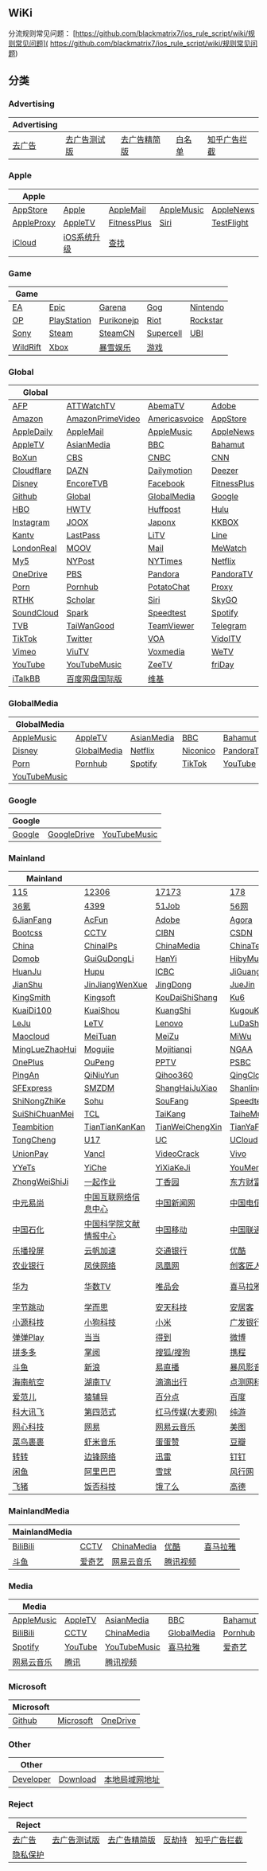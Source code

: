 ## WiKi
分流规则常见问题： [https://github.com/blackmatrix7/ios_rule_script/wiki/规则常见问题]( https://github.com/blackmatrix7/ios_rule_script/wiki/规则常见问题)
## 分类

### Advertising
|Advertising|  |  |  |  |
| ---- | ---- | ---- | ---- | ---- |
|[去广告](https://github.com/blackmatrix7/ios_rule_script/tree/master/rule/Clash/去广告) |[去广告测试版](https://github.com/blackmatrix7/ios_rule_script/tree/master/rule/Clash/去广告测试版) |[去广告精简版](https://github.com/blackmatrix7/ios_rule_script/tree/master/rule/Clash/去广告精简版) |[白名单](https://github.com/blackmatrix7/ios_rule_script/tree/master/rule/Clash/白名单) |[知乎广告拦截](https://github.com/blackmatrix7/ios_rule_script/tree/master/rule/Clash/知乎广告拦截) |

### Apple
|Apple|  |  |  |  |
| ---- | ---- | ---- | ---- | ---- |
|[AppStore](https://github.com/blackmatrix7/ios_rule_script/tree/master/rule/Clash/AppStore) |[Apple](https://github.com/blackmatrix7/ios_rule_script/tree/master/rule/Clash/Apple) |[AppleMail](https://github.com/blackmatrix7/ios_rule_script/tree/master/rule/Clash/AppleMail) |[AppleMusic](https://github.com/blackmatrix7/ios_rule_script/tree/master/rule/Clash/AppleMusic) |[AppleNews](https://github.com/blackmatrix7/ios_rule_script/tree/master/rule/Clash/AppleNews) ||||
|[AppleProxy](https://github.com/blackmatrix7/ios_rule_script/tree/master/rule/Clash/AppleProxy) |[AppleTV](https://github.com/blackmatrix7/ios_rule_script/tree/master/rule/Clash/AppleTV) |[FitnessPlus](https://github.com/blackmatrix7/ios_rule_script/tree/master/rule/Clash/FitnessPlus) |[Siri](https://github.com/blackmatrix7/ios_rule_script/tree/master/rule/Clash/Siri) |[TestFlight](https://github.com/blackmatrix7/ios_rule_script/tree/master/rule/Clash/TestFlight) |||
|[iCloud](https://github.com/blackmatrix7/ios_rule_script/tree/master/rule/Clash/iCloud) |[iOS系统升级](https://github.com/blackmatrix7/ios_rule_script/tree/master/rule/Clash/iOS系统升级) |[查找](https://github.com/blackmatrix7/ios_rule_script/tree/master/rule/Clash/查找) ||

### Game
|Game|  |  |  |  |
| ---- | ---- | ---- | ---- | ---- |
|[EA](https://github.com/blackmatrix7/ios_rule_script/tree/master/rule/Clash/EA) |[Epic](https://github.com/blackmatrix7/ios_rule_script/tree/master/rule/Clash/Epic) |[Garena](https://github.com/blackmatrix7/ios_rule_script/tree/master/rule/Clash/Garena) |[Gog](https://github.com/blackmatrix7/ios_rule_script/tree/master/rule/Clash/Gog) |[Nintendo](https://github.com/blackmatrix7/ios_rule_script/tree/master/rule/Clash/Nintendo) ||||
|[OP](https://github.com/blackmatrix7/ios_rule_script/tree/master/rule/Clash/OP) |[PlayStation](https://github.com/blackmatrix7/ios_rule_script/tree/master/rule/Clash/PlayStation) |[Purikonejp](https://github.com/blackmatrix7/ios_rule_script/tree/master/rule/Clash/Purikonejp) |[Riot](https://github.com/blackmatrix7/ios_rule_script/tree/master/rule/Clash/Riot) |[Rockstar](https://github.com/blackmatrix7/ios_rule_script/tree/master/rule/Clash/Rockstar) |||
|[Sony](https://github.com/blackmatrix7/ios_rule_script/tree/master/rule/Clash/Sony) |[Steam](https://github.com/blackmatrix7/ios_rule_script/tree/master/rule/Clash/Steam) |[SteamCN](https://github.com/blackmatrix7/ios_rule_script/tree/master/rule/Clash/SteamCN) |[Supercell](https://github.com/blackmatrix7/ios_rule_script/tree/master/rule/Clash/Supercell) |[UBI](https://github.com/blackmatrix7/ios_rule_script/tree/master/rule/Clash/UBI) ||
|[WildRift](https://github.com/blackmatrix7/ios_rule_script/tree/master/rule/Clash/WildRift) |[Xbox](https://github.com/blackmatrix7/ios_rule_script/tree/master/rule/Clash/Xbox) |[暴雪娱乐](https://github.com/blackmatrix7/ios_rule_script/tree/master/rule/Clash/暴雪娱乐) |[游戏](https://github.com/blackmatrix7/ios_rule_script/tree/master/rule/Clash/游戏) |

### Global
|Global|  |  |  |  |
| ---- | ---- | ---- | ---- | ---- |
|[AFP](https://github.com/blackmatrix7/ios_rule_script/tree/master/rule/Clash/AFP) |[ATTWatchTV](https://github.com/blackmatrix7/ios_rule_script/tree/master/rule/Clash/ATTWatchTV) |[AbemaTV](https://github.com/blackmatrix7/ios_rule_script/tree/master/rule/Clash/AbemaTV) |[Adobe](https://github.com/blackmatrix7/ios_rule_script/tree/master/rule/Clash/Adobe) |[All4](https://github.com/blackmatrix7/ios_rule_script/tree/master/rule/Clash/All4) ||||
|[Amazon](https://github.com/blackmatrix7/ios_rule_script/tree/master/rule/Clash/Amazon) |[AmazonPrimeVideo](https://github.com/blackmatrix7/ios_rule_script/tree/master/rule/Clash/AmazonPrimeVideo) |[Americasvoice](https://github.com/blackmatrix7/ios_rule_script/tree/master/rule/Clash/Americasvoice) |[AppStore](https://github.com/blackmatrix7/ios_rule_script/tree/master/rule/Clash/AppStore) |[Apple](https://github.com/blackmatrix7/ios_rule_script/tree/master/rule/Clash/Apple) |||
|[AppleDaily](https://github.com/blackmatrix7/ios_rule_script/tree/master/rule/Clash/AppleDaily) |[AppleMail](https://github.com/blackmatrix7/ios_rule_script/tree/master/rule/Clash/AppleMail) |[AppleMusic](https://github.com/blackmatrix7/ios_rule_script/tree/master/rule/Clash/AppleMusic) |[AppleNews](https://github.com/blackmatrix7/ios_rule_script/tree/master/rule/Clash/AppleNews) |[AppleProxy](https://github.com/blackmatrix7/ios_rule_script/tree/master/rule/Clash/AppleProxy) ||
|[AppleTV](https://github.com/blackmatrix7/ios_rule_script/tree/master/rule/Clash/AppleTV) |[AsianMedia](https://github.com/blackmatrix7/ios_rule_script/tree/master/rule/Clash/AsianMedia) |[BBC](https://github.com/blackmatrix7/ios_rule_script/tree/master/rule/Clash/BBC) |[Bahamut](https://github.com/blackmatrix7/ios_rule_script/tree/master/rule/Clash/Bahamut) |[BlackList](https://github.com/blackmatrix7/ios_rule_script/tree/master/rule/Clash/BlackList) |
|[BoXun](https://github.com/blackmatrix7/ios_rule_script/tree/master/rule/Clash/BoXun) |[CBS](https://github.com/blackmatrix7/ios_rule_script/tree/master/rule/Clash/CBS) |[CNBC](https://github.com/blackmatrix7/ios_rule_script/tree/master/rule/Clash/CNBC) |[CNN](https://github.com/blackmatrix7/ios_rule_script/tree/master/rule/Clash/CNN) |[CableTV](https://github.com/blackmatrix7/ios_rule_script/tree/master/rule/Clash/CableTV) |
|[Cloudflare](https://github.com/blackmatrix7/ios_rule_script/tree/master/rule/Clash/Cloudflare) |[DAZN](https://github.com/blackmatrix7/ios_rule_script/tree/master/rule/Clash/DAZN) |[Dailymotion](https://github.com/blackmatrix7/ios_rule_script/tree/master/rule/Clash/Dailymotion) |[Deezer](https://github.com/blackmatrix7/ios_rule_script/tree/master/rule/Clash/Deezer) |[Discord](https://github.com/blackmatrix7/ios_rule_script/tree/master/rule/Clash/Discord) |
|[Disney](https://github.com/blackmatrix7/ios_rule_script/tree/master/rule/Clash/Disney) |[EncoreTVB](https://github.com/blackmatrix7/ios_rule_script/tree/master/rule/Clash/EncoreTVB) |[Facebook](https://github.com/blackmatrix7/ios_rule_script/tree/master/rule/Clash/Facebook) |[FitnessPlus](https://github.com/blackmatrix7/ios_rule_script/tree/master/rule/Clash/FitnessPlus) |[Fox](https://github.com/blackmatrix7/ios_rule_script/tree/master/rule/Clash/Fox) |
|[Github](https://github.com/blackmatrix7/ios_rule_script/tree/master/rule/Clash/Github) |[Global](https://github.com/blackmatrix7/ios_rule_script/tree/master/rule/Clash/Global) |[GlobalMedia](https://github.com/blackmatrix7/ios_rule_script/tree/master/rule/Clash/GlobalMedia) |[Google](https://github.com/blackmatrix7/ios_rule_script/tree/master/rule/Clash/Google) |[GoogleDrive](https://github.com/blackmatrix7/ios_rule_script/tree/master/rule/Clash/GoogleDrive) |
|[HBO](https://github.com/blackmatrix7/ios_rule_script/tree/master/rule/Clash/HBO) |[HWTV](https://github.com/blackmatrix7/ios_rule_script/tree/master/rule/Clash/HWTV) |[Huffpost](https://github.com/blackmatrix7/ios_rule_script/tree/master/rule/Clash/Huffpost) |[Hulu](https://github.com/blackmatrix7/ios_rule_script/tree/master/rule/Clash/Hulu) |[ITV](https://github.com/blackmatrix7/ios_rule_script/tree/master/rule/Clash/ITV) |
|[Instagram](https://github.com/blackmatrix7/ios_rule_script/tree/master/rule/Clash/Instagram) |[JOOX](https://github.com/blackmatrix7/ios_rule_script/tree/master/rule/Clash/JOOX) |[Japonx](https://github.com/blackmatrix7/ios_rule_script/tree/master/rule/Clash/Japonx) |[KKBOX](https://github.com/blackmatrix7/ios_rule_script/tree/master/rule/Clash/KKBOX) |[KakaoTalk](https://github.com/blackmatrix7/ios_rule_script/tree/master/rule/Clash/KakaoTalk) |
|[Kantv](https://github.com/blackmatrix7/ios_rule_script/tree/master/rule/Clash/Kantv) |[LastPass](https://github.com/blackmatrix7/ios_rule_script/tree/master/rule/Clash/LastPass) |[LiTV](https://github.com/blackmatrix7/ios_rule_script/tree/master/rule/Clash/LiTV) |[Line](https://github.com/blackmatrix7/ios_rule_script/tree/master/rule/Clash/Line) |[LineTV](https://github.com/blackmatrix7/ios_rule_script/tree/master/rule/Clash/LineTV) |
|[LondonReal](https://github.com/blackmatrix7/ios_rule_script/tree/master/rule/Clash/LondonReal) |[MOOV](https://github.com/blackmatrix7/ios_rule_script/tree/master/rule/Clash/MOOV) |[Mail](https://github.com/blackmatrix7/ios_rule_script/tree/master/rule/Clash/Mail) |[MeWatch](https://github.com/blackmatrix7/ios_rule_script/tree/master/rule/Clash/MeWatch) |[Microsoft](https://github.com/blackmatrix7/ios_rule_script/tree/master/rule/Clash/Microsoft) |
|[My5](https://github.com/blackmatrix7/ios_rule_script/tree/master/rule/Clash/My5) |[NYPost](https://github.com/blackmatrix7/ios_rule_script/tree/master/rule/Clash/NYPost) |[NYTimes](https://github.com/blackmatrix7/ios_rule_script/tree/master/rule/Clash/NYTimes) |[Netflix](https://github.com/blackmatrix7/ios_rule_script/tree/master/rule/Clash/Netflix) |[Nikkei](https://github.com/blackmatrix7/ios_rule_script/tree/master/rule/Clash/Nikkei) |
|[OneDrive](https://github.com/blackmatrix7/ios_rule_script/tree/master/rule/Clash/OneDrive) |[PBS](https://github.com/blackmatrix7/ios_rule_script/tree/master/rule/Clash/PBS) |[Pandora](https://github.com/blackmatrix7/ios_rule_script/tree/master/rule/Clash/Pandora) |[PandoraTV](https://github.com/blackmatrix7/ios_rule_script/tree/master/rule/Clash/PandoraTV) |[PayPal](https://github.com/blackmatrix7/ios_rule_script/tree/master/rule/Clash/PayPal) |
|[Porn](https://github.com/blackmatrix7/ios_rule_script/tree/master/rule/Clash/Porn) |[Pornhub](https://github.com/blackmatrix7/ios_rule_script/tree/master/rule/Clash/Pornhub) |[PotatoChat](https://github.com/blackmatrix7/ios_rule_script/tree/master/rule/Clash/PotatoChat) |[Proxy](https://github.com/blackmatrix7/ios_rule_script/tree/master/rule/Clash/Proxy) |[Qobuz](https://github.com/blackmatrix7/ios_rule_script/tree/master/rule/Clash/Qobuz) |
|[RTHK](https://github.com/blackmatrix7/ios_rule_script/tree/master/rule/Clash/RTHK) |[Scholar](https://github.com/blackmatrix7/ios_rule_script/tree/master/rule/Clash/Scholar) |[Siri](https://github.com/blackmatrix7/ios_rule_script/tree/master/rule/Clash/Siri) |[SkyGO](https://github.com/blackmatrix7/ios_rule_script/tree/master/rule/Clash/SkyGO) |[Sony](https://github.com/blackmatrix7/ios_rule_script/tree/master/rule/Clash/Sony) |
|[SoundCloud](https://github.com/blackmatrix7/ios_rule_script/tree/master/rule/Clash/SoundCloud) |[Spark](https://github.com/blackmatrix7/ios_rule_script/tree/master/rule/Clash/Spark) |[Speedtest](https://github.com/blackmatrix7/ios_rule_script/tree/master/rule/Clash/Speedtest) |[Spotify](https://github.com/blackmatrix7/ios_rule_script/tree/master/rule/Clash/Spotify) |[TIDAL](https://github.com/blackmatrix7/ios_rule_script/tree/master/rule/Clash/TIDAL) |
|[TVB](https://github.com/blackmatrix7/ios_rule_script/tree/master/rule/Clash/TVB) |[TaiWanGood](https://github.com/blackmatrix7/ios_rule_script/tree/master/rule/Clash/TaiWanGood) |[TeamViewer](https://github.com/blackmatrix7/ios_rule_script/tree/master/rule/Clash/TeamViewer) |[Telegram](https://github.com/blackmatrix7/ios_rule_script/tree/master/rule/Clash/Telegram) |[TestFlight](https://github.com/blackmatrix7/ios_rule_script/tree/master/rule/Clash/TestFlight) |
|[TikTok](https://github.com/blackmatrix7/ios_rule_script/tree/master/rule/Clash/TikTok) |[Twitter](https://github.com/blackmatrix7/ios_rule_script/tree/master/rule/Clash/Twitter) |[VOA](https://github.com/blackmatrix7/ios_rule_script/tree/master/rule/Clash/VOA) |[VidolTV](https://github.com/blackmatrix7/ios_rule_script/tree/master/rule/Clash/VidolTV) |[Viki](https://github.com/blackmatrix7/ios_rule_script/tree/master/rule/Clash/Viki) |
|[Vimeo](https://github.com/blackmatrix7/ios_rule_script/tree/master/rule/Clash/Vimeo) |[ViuTV](https://github.com/blackmatrix7/ios_rule_script/tree/master/rule/Clash/ViuTV) |[Voxmedia](https://github.com/blackmatrix7/ios_rule_script/tree/master/rule/Clash/Voxmedia) |[WeTV](https://github.com/blackmatrix7/ios_rule_script/tree/master/rule/Clash/WeTV) |[Whatsapp](https://github.com/blackmatrix7/ios_rule_script/tree/master/rule/Clash/Whatsapp) |
|[YouTube](https://github.com/blackmatrix7/ios_rule_script/tree/master/rule/Clash/YouTube) |[YouTubeMusic](https://github.com/blackmatrix7/ios_rule_script/tree/master/rule/Clash/YouTubeMusic) |[ZeeTV](https://github.com/blackmatrix7/ios_rule_script/tree/master/rule/Clash/ZeeTV) |[friDay](https://github.com/blackmatrix7/ios_rule_script/tree/master/rule/Clash/friDay) |[iCloud](https://github.com/blackmatrix7/ios_rule_script/tree/master/rule/Clash/iCloud) |
|[iTalkBB](https://github.com/blackmatrix7/ios_rule_script/tree/master/rule/Clash/iTalkBB) |[百度网盘国际版](https://github.com/blackmatrix7/ios_rule_script/tree/master/rule/Clash/百度网盘国际版) |[维基](https://github.com/blackmatrix7/ios_rule_script/tree/master/rule/Clash/维基) |

### GlobalMedia
|GlobalMedia|  |  |  |  |
| ---- | ---- | ---- | ---- | ---- |
|[AppleMusic](https://github.com/blackmatrix7/ios_rule_script/tree/master/rule/Clash/AppleMusic) |[AppleTV](https://github.com/blackmatrix7/ios_rule_script/tree/master/rule/Clash/AppleTV) |[AsianMedia](https://github.com/blackmatrix7/ios_rule_script/tree/master/rule/Clash/AsianMedia) |[BBC](https://github.com/blackmatrix7/ios_rule_script/tree/master/rule/Clash/BBC) |[Bahamut](https://github.com/blackmatrix7/ios_rule_script/tree/master/rule/Clash/Bahamut) ||||
|[Disney](https://github.com/blackmatrix7/ios_rule_script/tree/master/rule/Clash/Disney) |[GlobalMedia](https://github.com/blackmatrix7/ios_rule_script/tree/master/rule/Clash/GlobalMedia) |[Netflix](https://github.com/blackmatrix7/ios_rule_script/tree/master/rule/Clash/Netflix) |[Niconico](https://github.com/blackmatrix7/ios_rule_script/tree/master/rule/Clash/Niconico) |[PandoraTV](https://github.com/blackmatrix7/ios_rule_script/tree/master/rule/Clash/PandoraTV) |||
|[Porn](https://github.com/blackmatrix7/ios_rule_script/tree/master/rule/Clash/Porn) |[Pornhub](https://github.com/blackmatrix7/ios_rule_script/tree/master/rule/Clash/Pornhub) |[Spotify](https://github.com/blackmatrix7/ios_rule_script/tree/master/rule/Clash/Spotify) |[TikTok](https://github.com/blackmatrix7/ios_rule_script/tree/master/rule/Clash/TikTok) |[YouTube](https://github.com/blackmatrix7/ios_rule_script/tree/master/rule/Clash/YouTube) ||
|[YouTubeMusic](https://github.com/blackmatrix7/ios_rule_script/tree/master/rule/Clash/YouTubeMusic) |

### Google
|Google|  |  |
| ---- | ---- | ---- |
|[Google](https://github.com/blackmatrix7/ios_rule_script/tree/master/rule/Clash/Google) |[GoogleDrive](https://github.com/blackmatrix7/ios_rule_script/tree/master/rule/Clash/GoogleDrive) |[YouTubeMusic](https://github.com/blackmatrix7/ios_rule_script/tree/master/rule/Clash/YouTubeMusic) |

### Mainland
|Mainland|  |  |  |  |
| ---- | ---- | ---- | ---- | ---- |
|[115](https://github.com/blackmatrix7/ios_rule_script/tree/master/rule/Clash/115) |[12306](https://github.com/blackmatrix7/ios_rule_script/tree/master/rule/Clash/12306) |[17173](https://github.com/blackmatrix7/ios_rule_script/tree/master/rule/Clash/17173) |[178](https://github.com/blackmatrix7/ios_rule_script/tree/master/rule/Clash/178) |[360](https://github.com/blackmatrix7/ios_rule_script/tree/master/rule/Clash/360) ||||
|[36氪](https://github.com/blackmatrix7/ios_rule_script/tree/master/rule/Clash/36氪) |[4399](https://github.com/blackmatrix7/ios_rule_script/tree/master/rule/Clash/4399) |[51Job](https://github.com/blackmatrix7/ios_rule_script/tree/master/rule/Clash/51Job) |[56网](https://github.com/blackmatrix7/ios_rule_script/tree/master/rule/Clash/56网) |[58同城](https://github.com/blackmatrix7/ios_rule_script/tree/master/rule/Clash/58同城) |||
|[6JianFang](https://github.com/blackmatrix7/ios_rule_script/tree/master/rule/Clash/6JianFang) |[AcFun](https://github.com/blackmatrix7/ios_rule_script/tree/master/rule/Clash/AcFun) |[Adobe](https://github.com/blackmatrix7/ios_rule_script/tree/master/rule/Clash/Adobe) |[Agora](https://github.com/blackmatrix7/ios_rule_script/tree/master/rule/Clash/Agora) |[BiliBili](https://github.com/blackmatrix7/ios_rule_script/tree/master/rule/Clash/BiliBili) ||
|[Bootcss](https://github.com/blackmatrix7/ios_rule_script/tree/master/rule/Clash/Bootcss) |[CCTV](https://github.com/blackmatrix7/ios_rule_script/tree/master/rule/Clash/CCTV) |[CIBN](https://github.com/blackmatrix7/ios_rule_script/tree/master/rule/Clash/CIBN) |[CSDN](https://github.com/blackmatrix7/ios_rule_script/tree/master/rule/Clash/CSDN) |[Camera360](https://github.com/blackmatrix7/ios_rule_script/tree/master/rule/Clash/Camera360) |
|[China](https://github.com/blackmatrix7/ios_rule_script/tree/master/rule/Clash/China) |[ChinaIPs](https://github.com/blackmatrix7/ios_rule_script/tree/master/rule/Clash/ChinaIPs) |[ChinaMedia](https://github.com/blackmatrix7/ios_rule_script/tree/master/rule/Clash/ChinaMedia) |[ChinaTest](https://github.com/blackmatrix7/ios_rule_script/tree/master/rule/Clash/ChinaTest) |[Deepin](https://github.com/blackmatrix7/ios_rule_script/tree/master/rule/Clash/Deepin) |
|[Domob](https://github.com/blackmatrix7/ios_rule_script/tree/master/rule/Clash/Domob) |[GuiGuDongLi](https://github.com/blackmatrix7/ios_rule_script/tree/master/rule/Clash/GuiGuDongLi) |[HanYi](https://github.com/blackmatrix7/ios_rule_script/tree/master/rule/Clash/HanYi) |[HibyMusic](https://github.com/blackmatrix7/ios_rule_script/tree/master/rule/Clash/HibyMusic) |[HuYa](https://github.com/blackmatrix7/ios_rule_script/tree/master/rule/Clash/HuYa) |
|[HuanJu](https://github.com/blackmatrix7/ios_rule_script/tree/master/rule/Clash/HuanJu) |[Hupu](https://github.com/blackmatrix7/ios_rule_script/tree/master/rule/Clash/Hupu) |[ICBC](https://github.com/blackmatrix7/ios_rule_script/tree/master/rule/Clash/ICBC) |[JiGuangTuiSong](https://github.com/blackmatrix7/ios_rule_script/tree/master/rule/Clash/JiGuangTuiSong) |[JianGuoYun](https://github.com/blackmatrix7/ios_rule_script/tree/master/rule/Clash/JianGuoYun) |
|[JianShu](https://github.com/blackmatrix7/ios_rule_script/tree/master/rule/Clash/JianShu) |[JinJiangWenXue](https://github.com/blackmatrix7/ios_rule_script/tree/master/rule/Clash/JinJiangWenXue) |[JingDong](https://github.com/blackmatrix7/ios_rule_script/tree/master/rule/Clash/JingDong) |[JueJin](https://github.com/blackmatrix7/ios_rule_script/tree/master/rule/Clash/JueJin) |[Keep](https://github.com/blackmatrix7/ios_rule_script/tree/master/rule/Clash/Keep) |
|[KingSmith](https://github.com/blackmatrix7/ios_rule_script/tree/master/rule/Clash/KingSmith) |[Kingsoft](https://github.com/blackmatrix7/ios_rule_script/tree/master/rule/Clash/Kingsoft) |[KouDaiShiShang](https://github.com/blackmatrix7/ios_rule_script/tree/master/rule/Clash/KouDaiShiShang) |[Ku6](https://github.com/blackmatrix7/ios_rule_script/tree/master/rule/Clash/Ku6) |[KuKeMusic](https://github.com/blackmatrix7/ios_rule_script/tree/master/rule/Clash/KuKeMusic) |
|[KuaiDi100](https://github.com/blackmatrix7/ios_rule_script/tree/master/rule/Clash/KuaiDi100) |[KuaiShou](https://github.com/blackmatrix7/ios_rule_script/tree/master/rule/Clash/KuaiShou) |[KuangShi](https://github.com/blackmatrix7/ios_rule_script/tree/master/rule/Clash/KuangShi) |[KugouKuwo](https://github.com/blackmatrix7/ios_rule_script/tree/master/rule/Clash/KugouKuwo) |[LanZouYun](https://github.com/blackmatrix7/ios_rule_script/tree/master/rule/Clash/LanZouYun) |
|[LeJu](https://github.com/blackmatrix7/ios_rule_script/tree/master/rule/Clash/LeJu) |[LeTV](https://github.com/blackmatrix7/ios_rule_script/tree/master/rule/Clash/LeTV) |[Lenovo](https://github.com/blackmatrix7/ios_rule_script/tree/master/rule/Clash/Lenovo) |[LuDaShi](https://github.com/blackmatrix7/ios_rule_script/tree/master/rule/Clash/LuDaShi) |[LvMiLianChuang](https://github.com/blackmatrix7/ios_rule_script/tree/master/rule/Clash/LvMiLianChuang) |
|[Maocloud](https://github.com/blackmatrix7/ios_rule_script/tree/master/rule/Clash/Maocloud) |[MeiTuan](https://github.com/blackmatrix7/ios_rule_script/tree/master/rule/Clash/MeiTuan) |[MeiZu](https://github.com/blackmatrix7/ios_rule_script/tree/master/rule/Clash/MeiZu) |[MiWu](https://github.com/blackmatrix7/ios_rule_script/tree/master/rule/Clash/MiWu) |[Migu](https://github.com/blackmatrix7/ios_rule_script/tree/master/rule/Clash/Migu) |
|[MingLueZhaoHui](https://github.com/blackmatrix7/ios_rule_script/tree/master/rule/Clash/MingLueZhaoHui) |[Mogujie](https://github.com/blackmatrix7/ios_rule_script/tree/master/rule/Clash/Mogujie) |[Mojitianqi](https://github.com/blackmatrix7/ios_rule_script/tree/master/rule/Clash/Mojitianqi) |[NGAA](https://github.com/blackmatrix7/ios_rule_script/tree/master/rule/Clash/NGAA) |[OPPO](https://github.com/blackmatrix7/ios_rule_script/tree/master/rule/Clash/OPPO) |
|[OnePlus](https://github.com/blackmatrix7/ios_rule_script/tree/master/rule/Clash/OnePlus) |[OuPeng](https://github.com/blackmatrix7/ios_rule_script/tree/master/rule/Clash/OuPeng) |[PPTV](https://github.com/blackmatrix7/ios_rule_script/tree/master/rule/Clash/PPTV) |[PSBC](https://github.com/blackmatrix7/ios_rule_script/tree/master/rule/Clash/PSBC) |[PayPal](https://github.com/blackmatrix7/ios_rule_script/tree/master/rule/Clash/PayPal) |
|[PingAn](https://github.com/blackmatrix7/ios_rule_script/tree/master/rule/Clash/PingAn) |[QiNiuYun](https://github.com/blackmatrix7/ios_rule_script/tree/master/rule/Clash/QiNiuYun) |[Qihoo360](https://github.com/blackmatrix7/ios_rule_script/tree/master/rule/Clash/Qihoo360) |[QingCloud](https://github.com/blackmatrix7/ios_rule_script/tree/master/rule/Clash/QingCloud) |[RuanMei](https://github.com/blackmatrix7/ios_rule_script/tree/master/rule/Clash/RuanMei) |
|[SFExpress](https://github.com/blackmatrix7/ios_rule_script/tree/master/rule/Clash/SFExpress) |[SMZDM](https://github.com/blackmatrix7/ios_rule_script/tree/master/rule/Clash/SMZDM) |[ShangHaiJuXiao](https://github.com/blackmatrix7/ios_rule_script/tree/master/rule/Clash/ShangHaiJuXiao) |[Shanling](https://github.com/blackmatrix7/ios_rule_script/tree/master/rule/Clash/Shanling) |[ShenMa](https://github.com/blackmatrix7/ios_rule_script/tree/master/rule/Clash/ShenMa) |
|[ShiNongZhiKe](https://github.com/blackmatrix7/ios_rule_script/tree/master/rule/Clash/ShiNongZhiKe) |[Sohu](https://github.com/blackmatrix7/ios_rule_script/tree/master/rule/Clash/Sohu) |[SouFang](https://github.com/blackmatrix7/ios_rule_script/tree/master/rule/Clash/SouFang) |[Speedtest](https://github.com/blackmatrix7/ios_rule_script/tree/master/rule/Clash/Speedtest) |[SuNing](https://github.com/blackmatrix7/ios_rule_script/tree/master/rule/Clash/SuNing) |
|[SuiShiChuanMei](https://github.com/blackmatrix7/ios_rule_script/tree/master/rule/Clash/SuiShiChuanMei) |[TCL](https://github.com/blackmatrix7/ios_rule_script/tree/master/rule/Clash/TCL) |[TaiKang](https://github.com/blackmatrix7/ios_rule_script/tree/master/rule/Clash/TaiKang) |[TaiheMusic](https://github.com/blackmatrix7/ios_rule_script/tree/master/rule/Clash/TaiheMusic) |[TeamViewer](https://github.com/blackmatrix7/ios_rule_script/tree/master/rule/Clash/TeamViewer) |
|[Teambition](https://github.com/blackmatrix7/ios_rule_script/tree/master/rule/Clash/Teambition) |[TianTianKanKan](https://github.com/blackmatrix7/ios_rule_script/tree/master/rule/Clash/TianTianKanKan) |[TianWeiChengXin](https://github.com/blackmatrix7/ios_rule_script/tree/master/rule/Clash/TianWeiChengXin) |[TianYaForum](https://github.com/blackmatrix7/ios_rule_script/tree/master/rule/Clash/TianYaForum) |[TigerFintech](https://github.com/blackmatrix7/ios_rule_script/tree/master/rule/Clash/TigerFintech) |
|[TongCheng](https://github.com/blackmatrix7/ios_rule_script/tree/master/rule/Clash/TongCheng) |[U17](https://github.com/blackmatrix7/ios_rule_script/tree/master/rule/Clash/U17) |[UC](https://github.com/blackmatrix7/ios_rule_script/tree/master/rule/Clash/UC) |[UCloud](https://github.com/blackmatrix7/ios_rule_script/tree/master/rule/Clash/UCloud) |[UPYun](https://github.com/blackmatrix7/ios_rule_script/tree/master/rule/Clash/UPYun) |
|[UnionPay](https://github.com/blackmatrix7/ios_rule_script/tree/master/rule/Clash/UnionPay) |[Vancl](https://github.com/blackmatrix7/ios_rule_script/tree/master/rule/Clash/Vancl) |[VideoCrack](https://github.com/blackmatrix7/ios_rule_script/tree/master/rule/Clash/VideoCrack) |[Vivo](https://github.com/blackmatrix7/ios_rule_script/tree/master/rule/Clash/Vivo) |[WiFi万能钥匙](https://github.com/blackmatrix7/ios_rule_script/tree/master/rule/Clash/WiFi万能钥匙) |
|[YYeTs](https://github.com/blackmatrix7/ios_rule_script/tree/master/rule/Clash/YYeTs) |[YiChe](https://github.com/blackmatrix7/ios_rule_script/tree/master/rule/Clash/YiChe) |[YiXiaKeJi](https://github.com/blackmatrix7/ios_rule_script/tree/master/rule/Clash/YiXiaKeJi) |[YouMengChuangXiang](https://github.com/blackmatrix7/ios_rule_script/tree/master/rule/Clash/YouMengChuangXiang) |[ZhiYunZhong](https://github.com/blackmatrix7/ios_rule_script/tree/master/rule/Clash/ZhiYunZhong) |
|[ZhongWeiShiJi](https://github.com/blackmatrix7/ios_rule_script/tree/master/rule/Clash/ZhongWeiShiJi) |[一起作业](https://github.com/blackmatrix7/ios_rule_script/tree/master/rule/Clash/一起作业) |[丁香园](https://github.com/blackmatrix7/ios_rule_script/tree/master/rule/Clash/丁香园) |[东方财富](https://github.com/blackmatrix7/ios_rule_script/tree/master/rule/Clash/东方财富) |[中信银行](https://github.com/blackmatrix7/ios_rule_script/tree/master/rule/Clash/中信银行) |
|[中元易尚](https://github.com/blackmatrix7/ios_rule_script/tree/master/rule/Clash/中元易尚) |[中国互联网络信息中心](https://github.com/blackmatrix7/ios_rule_script/tree/master/rule/Clash/中国互联网络信息中心) |[中国新闻网](https://github.com/blackmatrix7/ios_rule_script/tree/master/rule/Clash/中国新闻网) |[中国电信](https://github.com/blackmatrix7/ios_rule_script/tree/master/rule/Clash/中国电信) |[中国知网](https://github.com/blackmatrix7/ios_rule_script/tree/master/rule/Clash/中国知网) |
|[中国石化](https://github.com/blackmatrix7/ios_rule_script/tree/master/rule/Clash/中国石化) |[中国科学院文献情报中心](https://github.com/blackmatrix7/ios_rule_script/tree/master/rule/Clash/中国科学院文献情报中心) |[中国移动](https://github.com/blackmatrix7/ios_rule_script/tree/master/rule/Clash/中国移动) |[中国联通](https://github.com/blackmatrix7/ios_rule_script/tree/master/rule/Clash/中国联通) |[中国银行](https://github.com/blackmatrix7/ios_rule_script/tree/master/rule/Clash/中国银行) |
|[乐播投屏](https://github.com/blackmatrix7/ios_rule_script/tree/master/rule/Clash/乐播投屏) |[云帆加速](https://github.com/blackmatrix7/ios_rule_script/tree/master/rule/Clash/云帆加速) |[交通银行](https://github.com/blackmatrix7/ios_rule_script/tree/master/rule/Clash/交通银行) |[优酷](https://github.com/blackmatrix7/ios_rule_script/tree/master/rule/Clash/优酷) |[光大银行](https://github.com/blackmatrix7/ios_rule_script/tree/master/rule/Clash/光大银行) |
|[农业银行](https://github.com/blackmatrix7/ios_rule_script/tree/master/rule/Clash/农业银行) |[凤侠网络](https://github.com/blackmatrix7/ios_rule_script/tree/master/rule/Clash/凤侠网络) |[凤凰网](https://github.com/blackmatrix7/ios_rule_script/tree/master/rule/Clash/凤凰网) |[创客匠人](https://github.com/blackmatrix7/ios_rule_script/tree/master/rule/Clash/创客匠人) |[创客贴](https://github.com/blackmatrix7/ios_rule_script/tree/master/rule/Clash/创客贴) |
|[华为](https://github.com/blackmatrix7/ios_rule_script/tree/master/rule/Clash/华为) |[华数TV](https://github.com/blackmatrix7/ios_rule_script/tree/master/rule/Clash/华数TV) |[唯品会](https://github.com/blackmatrix7/ios_rule_script/tree/master/rule/Clash/唯品会) |[喜马拉雅](https://github.com/blackmatrix7/ios_rule_script/tree/master/rule/Clash/喜马拉雅) |[国家工程研究中心](https://github.com/blackmatrix7/ios_rule_script/tree/master/rule/Clash/国家工程研究中心) |
|[字节跳动](https://github.com/blackmatrix7/ios_rule_script/tree/master/rule/Clash/字节跳动) |[学而思](https://github.com/blackmatrix7/ios_rule_script/tree/master/rule/Clash/学而思) |[安天科技](https://github.com/blackmatrix7/ios_rule_script/tree/master/rule/Clash/安天科技) |[安居客](https://github.com/blackmatrix7/ios_rule_script/tree/master/rule/Clash/安居客) |[完美世界](https://github.com/blackmatrix7/ios_rule_script/tree/master/rule/Clash/完美世界) |
|[小源科技](https://github.com/blackmatrix7/ios_rule_script/tree/master/rule/Clash/小源科技) |[小狗科技](https://github.com/blackmatrix7/ios_rule_script/tree/master/rule/Clash/小狗科技) |[小米](https://github.com/blackmatrix7/ios_rule_script/tree/master/rule/Clash/小米) |[广发银行](https://github.com/blackmatrix7/ios_rule_script/tree/master/rule/Clash/广发银行) |[建设银行](https://github.com/blackmatrix7/ios_rule_script/tree/master/rule/Clash/建设银行) |
|[弹弹Play](https://github.com/blackmatrix7/ios_rule_script/tree/master/rule/Clash/弹弹Play) |[当当](https://github.com/blackmatrix7/ios_rule_script/tree/master/rule/Clash/当当) |[得到](https://github.com/blackmatrix7/ios_rule_script/tree/master/rule/Clash/得到) |[微博](https://github.com/blackmatrix7/ios_rule_script/tree/master/rule/Clash/微博) |[招商银行](https://github.com/blackmatrix7/ios_rule_script/tree/master/rule/Clash/招商银行) |
|[拼多多](https://github.com/blackmatrix7/ios_rule_script/tree/master/rule/Clash/拼多多) |[掌阅](https://github.com/blackmatrix7/ios_rule_script/tree/master/rule/Clash/掌阅) |[搜狐/搜狗](https://github.com/blackmatrix7/ios_rule_script/tree/master/rule/Clash/搜狐/搜狗) |[携程](https://github.com/blackmatrix7/ios_rule_script/tree/master/rule/Clash/携程) |[支付宝](https://github.com/blackmatrix7/ios_rule_script/tree/master/rule/Clash/支付宝) |
|[斗鱼](https://github.com/blackmatrix7/ios_rule_script/tree/master/rule/Clash/斗鱼) |[新浪](https://github.com/blackmatrix7/ios_rule_script/tree/master/rule/Clash/新浪) |[易直播](https://github.com/blackmatrix7/ios_rule_script/tree/master/rule/Clash/易直播) |[暴风影音](https://github.com/blackmatrix7/ios_rule_script/tree/master/rule/Clash/暴风影音) |[有赞](https://github.com/blackmatrix7/ios_rule_script/tree/master/rule/Clash/有赞) |
|[海南航空](https://github.com/blackmatrix7/ios_rule_script/tree/master/rule/Clash/海南航空) |[湖南TV](https://github.com/blackmatrix7/ios_rule_script/tree/master/rule/Clash/湖南TV) |[滴滴出行](https://github.com/blackmatrix7/ios_rule_script/tree/master/rule/Clash/滴滴出行) |[点测网科](https://github.com/blackmatrix7/ios_rule_script/tree/master/rule/Clash/点测网科) |[爱奇艺](https://github.com/blackmatrix7/ios_rule_script/tree/master/rule/Clash/爱奇艺) |
|[爱范儿](https://github.com/blackmatrix7/ios_rule_script/tree/master/rule/Clash/爱范儿) |[猿辅导](https://github.com/blackmatrix7/ios_rule_script/tree/master/rule/Clash/猿辅导) |[百分点](https://github.com/blackmatrix7/ios_rule_script/tree/master/rule/Clash/百分点) |[百度](https://github.com/blackmatrix7/ios_rule_script/tree/master/rule/Clash/百度) |[盒马](https://github.com/blackmatrix7/ios_rule_script/tree/master/rule/Clash/盒马) |
|[科大讯飞](https://github.com/blackmatrix7/ios_rule_script/tree/master/rule/Clash/科大讯飞) |[第四范式](https://github.com/blackmatrix7/ios_rule_script/tree/master/rule/Clash/第四范式) |[红马传媒(大麦网)](https://github.com/blackmatrix7/ios_rule_script/tree/master/rule/Clash/红马传媒(大麦网)) |[纯游](https://github.com/blackmatrix7/ios_rule_script/tree/master/rule/Clash/纯游) |[网宿科技](https://github.com/blackmatrix7/ios_rule_script/tree/master/rule/Clash/网宿科技) |
|[网心科技](https://github.com/blackmatrix7/ios_rule_script/tree/master/rule/Clash/网心科技) |[网易](https://github.com/blackmatrix7/ios_rule_script/tree/master/rule/Clash/网易) |[网易云音乐](https://github.com/blackmatrix7/ios_rule_script/tree/master/rule/Clash/网易云音乐) |[美图](https://github.com/blackmatrix7/ios_rule_script/tree/master/rule/Clash/美图) |[腾讯视频](https://github.com/blackmatrix7/ios_rule_script/tree/master/rule/Clash/腾讯视频) |
|[菜鸟裹裹](https://github.com/blackmatrix7/ios_rule_script/tree/master/rule/Clash/菜鸟裹裹) |[虾米音乐](https://github.com/blackmatrix7/ios_rule_script/tree/master/rule/Clash/虾米音乐) |[蛋蛋赞](https://github.com/blackmatrix7/ios_rule_script/tree/master/rule/Clash/蛋蛋赞) |[豆瓣](https://github.com/blackmatrix7/ios_rule_script/tree/master/rule/Clash/豆瓣) |[财新传媒](https://github.com/blackmatrix7/ios_rule_script/tree/master/rule/Clash/财新传媒) |
|[转转](https://github.com/blackmatrix7/ios_rule_script/tree/master/rule/Clash/转转) |[边锋网络](https://github.com/blackmatrix7/ios_rule_script/tree/master/rule/Clash/边锋网络) |[迅雷](https://github.com/blackmatrix7/ios_rule_script/tree/master/rule/Clash/迅雷) |[钉钉](https://github.com/blackmatrix7/ios_rule_script/tree/master/rule/Clash/钉钉) |[问卷星](https://github.com/blackmatrix7/ios_rule_script/tree/master/rule/Clash/问卷星) |
|[闲鱼](https://github.com/blackmatrix7/ios_rule_script/tree/master/rule/Clash/闲鱼) |[阿里巴巴](https://github.com/blackmatrix7/ios_rule_script/tree/master/rule/Clash/阿里巴巴) |[雪球](https://github.com/blackmatrix7/ios_rule_script/tree/master/rule/Clash/雪球) |[风行网](https://github.com/blackmatrix7/ios_rule_script/tree/master/rule/Clash/风行网) |[飞傲](https://github.com/blackmatrix7/ios_rule_script/tree/master/rule/Clash/飞傲) |
|[飞猪](https://github.com/blackmatrix7/ios_rule_script/tree/master/rule/Clash/飞猪) |[饭否科技](https://github.com/blackmatrix7/ios_rule_script/tree/master/rule/Clash/饭否科技) |[饿了么](https://github.com/blackmatrix7/ios_rule_script/tree/master/rule/Clash/饿了么) |[高德](https://github.com/blackmatrix7/ios_rule_script/tree/master/rule/Clash/高德) |

### MainlandMedia
|MainlandMedia|  |  |  |  |
| ---- | ---- | ---- | ---- | ---- |
|[BiliBili](https://github.com/blackmatrix7/ios_rule_script/tree/master/rule/Clash/BiliBili) |[CCTV](https://github.com/blackmatrix7/ios_rule_script/tree/master/rule/Clash/CCTV) |[ChinaMedia](https://github.com/blackmatrix7/ios_rule_script/tree/master/rule/Clash/ChinaMedia) |[优酷](https://github.com/blackmatrix7/ios_rule_script/tree/master/rule/Clash/优酷) |[喜马拉雅](https://github.com/blackmatrix7/ios_rule_script/tree/master/rule/Clash/喜马拉雅) ||||
|[斗鱼](https://github.com/blackmatrix7/ios_rule_script/tree/master/rule/Clash/斗鱼) |[爱奇艺](https://github.com/blackmatrix7/ios_rule_script/tree/master/rule/Clash/爱奇艺) |[网易云音乐](https://github.com/blackmatrix7/ios_rule_script/tree/master/rule/Clash/网易云音乐) |[腾讯视频](https://github.com/blackmatrix7/ios_rule_script/tree/master/rule/Clash/腾讯视频) |||

### Media
|Media|  |  |  |  |
| ---- | ---- | ---- | ---- | ---- |
|[AppleMusic](https://github.com/blackmatrix7/ios_rule_script/tree/master/rule/Clash/AppleMusic) |[AppleTV](https://github.com/blackmatrix7/ios_rule_script/tree/master/rule/Clash/AppleTV) |[AsianMedia](https://github.com/blackmatrix7/ios_rule_script/tree/master/rule/Clash/AsianMedia) |[BBC](https://github.com/blackmatrix7/ios_rule_script/tree/master/rule/Clash/BBC) |[Bahamut](https://github.com/blackmatrix7/ios_rule_script/tree/master/rule/Clash/Bahamut) ||||
|[BiliBili](https://github.com/blackmatrix7/ios_rule_script/tree/master/rule/Clash/BiliBili) |[CCTV](https://github.com/blackmatrix7/ios_rule_script/tree/master/rule/Clash/CCTV) |[ChinaMedia](https://github.com/blackmatrix7/ios_rule_script/tree/master/rule/Clash/ChinaMedia) |[GlobalMedia](https://github.com/blackmatrix7/ios_rule_script/tree/master/rule/Clash/GlobalMedia) |[Pornhub](https://github.com/blackmatrix7/ios_rule_script/tree/master/rule/Clash/Pornhub) |||
|[Spotify](https://github.com/blackmatrix7/ios_rule_script/tree/master/rule/Clash/Spotify) |[YouTube](https://github.com/blackmatrix7/ios_rule_script/tree/master/rule/Clash/YouTube) |[YouTubeMusic](https://github.com/blackmatrix7/ios_rule_script/tree/master/rule/Clash/YouTubeMusic) |[喜马拉雅](https://github.com/blackmatrix7/ios_rule_script/tree/master/rule/Clash/喜马拉雅) |[爱奇艺](https://github.com/blackmatrix7/ios_rule_script/tree/master/rule/Clash/爱奇艺) ||
|[网易云音乐](https://github.com/blackmatrix7/ios_rule_script/tree/master/rule/Clash/网易云音乐) |[腾讯](https://github.com/blackmatrix7/ios_rule_script/tree/master/rule/Clash/腾讯) |[腾讯视频](https://github.com/blackmatrix7/ios_rule_script/tree/master/rule/Clash/腾讯视频) |

### Microsoft
|Microsoft|  |  |
| ---- | ---- | ---- |
|[Github](https://github.com/blackmatrix7/ios_rule_script/tree/master/rule/Clash/Github) |[Microsoft](https://github.com/blackmatrix7/ios_rule_script/tree/master/rule/Clash/Microsoft) |[OneDrive](https://github.com/blackmatrix7/ios_rule_script/tree/master/rule/Clash/OneDrive) |

### Other
|Other|  |  |
| ---- | ---- | ---- |
|[Developer](https://github.com/blackmatrix7/ios_rule_script/tree/master/rule/Clash/Developer) |[Download](https://github.com/blackmatrix7/ios_rule_script/tree/master/rule/Clash/Download) |[本地局域网地址](https://github.com/blackmatrix7/ios_rule_script/tree/master/rule/Clash/本地局域网地址) |

### Reject
|Reject|  |  |  |  |
| ---- | ---- | ---- | ---- | ---- |
|[去广告](https://github.com/blackmatrix7/ios_rule_script/tree/master/rule/Clash/去广告) |[去广告测试版](https://github.com/blackmatrix7/ios_rule_script/tree/master/rule/Clash/去广告测试版) |[去广告精简版](https://github.com/blackmatrix7/ios_rule_script/tree/master/rule/Clash/去广告精简版) |[反劫持](https://github.com/blackmatrix7/ios_rule_script/tree/master/rule/Clash/反劫持) |[知乎广告拦截](https://github.com/blackmatrix7/ios_rule_script/tree/master/rule/Clash/知乎广告拦截) ||||
|[隐私保护](https://github.com/blackmatrix7/ios_rule_script/tree/master/rule/Clash/隐私保护) |||

